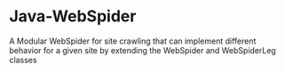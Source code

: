 # Java-WebSpider
A Modular WebSpider for site crawling that can implement different behavior for a given site by extending the WebSpider and WebSpiderLeg classes
